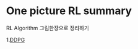 # One picture RL summary
RL Algorithm 그림한장으로 정리하기

1.[DDPG](https://github.com/jwc0906/One-picture-RL-summary/blob/master/DDPG%20summary.md)
